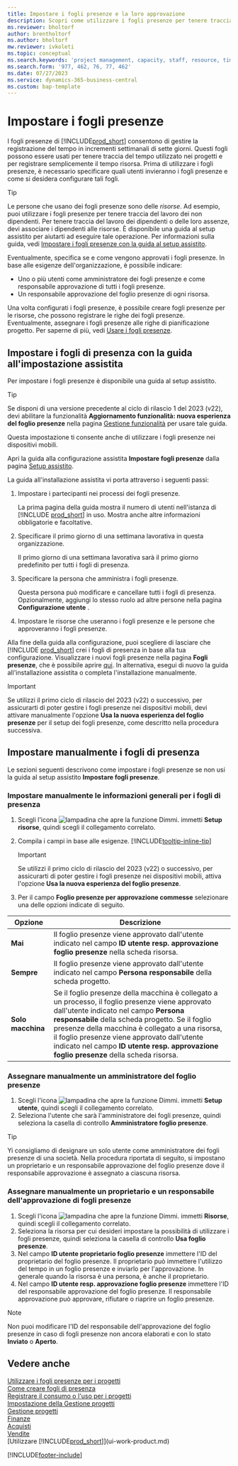 ```yaml
---
title: Impostare i fogli presenze e la loro approvazione
description: Scopri come utilizzare i fogli presenze per tenere traccia del tempo per i progetti e le risorse.
ms.reviewer: bholtorf
author: brentholtorf
ms.author: bholtorf
mw.reviewer: ivkoleti
ms.topic: conceptual
ms.search.keywords: 'project management, capacity, staff, resource, time sheet'
ms.search.form: '977, 462, 76, 77, 462'
ms.date: 07/27/2023
ms.service: dynamics-365-business-central
ms.custom: bap-template
---
```

# Impostare i fogli presenze

I fogli presenze di [!INCLUDE[prod_short](includes/prod_short.md)] consentono di gestire la registrazione del tempo in incrementi settimanali di sette giorni. Questi fogli possono essere usati per tenere traccia del tempo utilizzato nei progetti e per registrare semplicemente il tempo risorsa. Prima di utilizzare i fogli presenze, è necessario specificare quali utenti invieranno i fogli presenze e come si desidera configurare tali fogli.  

> [!TIP]
> Le persone che usano dei fogli presenze sono delle *risorse*. Ad esempio, puoi utilizzare i fogli presenze per tenere traccia del lavoro dei non dipendenti. Per tenere traccia del lavoro dei dipendenti o delle loro assenze, devi associare i dipendenti alle risorse. È disponibile una guida al setup assistito per aiutarti ad eseguire tale operazione. Per informazioni sulla guida, vedi [Impostare i fogli presenze con la guida al setup assistito](#set-up-time-sheets-with-the-assisted-setup-guide).  

Eventualmente, specifica se e come vengono approvati i fogli presenze. In base alle esigenze dell'organizzazione, è possibile indicare:

* Uno o più utenti come amministratore dei fogli presenze e come responsabile approvazione di tutti i fogli presenze.
* Un responsabile approvazione del foglio presenze di ogni risorsa.

Una volta configurati i fogli presenze, è possibile creare fogli presenze per le risorse, che possono registrare le righe dei fogli presenze. Eventualmente, assegnare i fogli presenze alle righe di pianificazione progetto. Per saperne di più, vedi [Usare i fogli presenze](projects-how-use-time-sheets.md).  

## Impostare i fogli di presenza con la guida all'impostazione assistita

Per impostare i fogli presenze è disponibile una guida al setup assistito.  

> [!TIP]
> Se disponi di una versione precedente al ciclo di rilascio 1 del 2023 (v22), devi abilitare la funzionalità **Aggiornamento funzionalità: nuova esperienza del foglio presenze** nella pagina [Gestione funzionalità](https://businesscentral.dynamics.com/?page=2610) per usare tale guida.
>
> Questa impostazione ti consente anche di utilizzare i fogli presenze nei dispositivi mobili.

Apri la guida alla configurazione assistita **Impostare fogli presenze** dalla pagina [Setup assistito](https://businesscentral.dynamics.com/?page=1801).

La guida all'installazione assistita vi porta attraverso i seguenti passi:

1. Impostare i partecipanti nei processi dei fogli presenze.

    La prima pagina della guida mostra il numero di utenti nell'istanza di [!INCLUDE [prod_short](includes/prod_short.md)] in uso. Mostra anche altre informazioni obbligatorie e facoltative.  
2. Specificare il primo giorno di una settimana lavorativa in questa organizzazione.

    Il primo giorno di una settimana lavorativa sarà il primo giorno predefinito per tutti i fogli di presenza.
3. Specificare la persona che amministra i fogli presenze.

    Questa persona può modificare e cancellare tutti i fogli di presenza. Opzionalmente, aggiungi lo stesso ruolo ad altre persone nella pagina **Configurazione utente** .
4. Impostare le risorse che useranno i fogli presenze e le persone che approveranno i fogli presenze.

Alla fine della guida alla configurazione, puoi scegliere di lasciare che [!INCLUDE [prod_short](includes/prod_short.md)] crei i fogli di presenza in base alla tua configurazione. Visualizzare i nuovi fogli presenze nella pagina **Fogli presenze**, che è possibile aprire [qui](https://businesscentral.dynamics.com/?page=951). In alternativa, esegui di nuovo la guida all'installazione assistita o completa l'installazione manualmente.

> [!IMPORTANT]
> Se utilizzi il primo ciclo di rilascio del 2023 (v22) o successivo, per assicurarti di poter gestire i fogli presenze nei dispositivi mobili, devi attivare manualmente l'opzione **Usa la nuova esperienza del foglio presenze** per il setup dei fogli presenze, come descritto nella procedura successiva.

## Impostare manualmente i fogli di presenza

Le sezioni seguenti descrivono come impostare i fogli presenze se non usi la guida al setup assistito **Impostare fogli presenze**.  

### Impostare manualmente le informazioni generali per i fogli di presenza

1. Scegli l'icona ![lampadina che apre la funzione Dimmi.](media/ui-search/search_small.png "Dimmi cosa vuoi fare") immetti **Setup risorse**, quindi scegli il collegamento correlato.  
1. Compila i campi in base alle esigenze. [!INCLUDE[tooltip-inline-tip](includes/tooltip-inline-tip_md.md)]

   > [!IMPORTANT]
   > Se utilizzi il primo ciclo di rilascio del 2023 (v22) o successivo, per assicurarti di poter gestire i fogli presenze nei dispositivi mobili, attiva l'opzione **Usa la nuova esperienza del foglio presenze**.
1. Per il campo **Foglio presenze per approvazione commesse** selezionare una delle opzioni indicate di seguito.

| Opzione | Descrizione |
| --- | --- |
| **Mai** |Il foglio presenze viene approvato dall'utente indicato nel campo **ID utente resp. approvazione foglio presenze** nella scheda risorsa. |
| **Sempre** |Il foglio presenze viene approvato dall'utente indicato nel campo **Persona responsabile** della scheda progetto. |
| **Solo macchina** |Se il foglio presenze della macchina è collegato a un processo, il foglio presenze viene approvato dall'utente indicato nel campo **Persona responsabile** della scheda progetto. Se il foglio presenze della macchina è collegato a una risorsa, il foglio presenze viene approvato dall'utente indicato nel campo **ID utente resp. approvazione foglio presenze** della scheda risorsa. |

### Assegnare manualmente un amministratore del foglio presenze

1. Scegli l'icona ![lampadina che apre la funzione Dimmi.](media/ui-search/search_small.png "Dimmi cosa vuoi fare") immetti **Setup utente**, quindi scegli il collegamento correlato.  
2. Seleziona l'utente che sarà l'amministratore dei fogli presenze, quindi seleziona la casella di controllo **Amministratore foglio presenze**.  

> [!TIP]  
> Yi consigliamo di designare un solo utente come amministratore dei fogli presenze di una società. Nella procedura riportata di seguito, si impostano un proprietario e un responsabile approvazione del foglio presenze dove il responsabile approvazione è assegnato a ciascuna risorsa.  

### Assegnare manualmente un proprietario e un responsabile dell'approvazione di fogli presenze

1. Scegli l'icona ![lampadina che apre la funzione Dimmi.](media/ui-search/search_small.png "Dimmi cosa vuoi fare") immetti **Risorse**, quindi scegli il collegamento correlato.
2. Seleziona la risorsa per cui desideri impostare la possibilità di utilizzare i fogli presenze, quindi seleziona la casella di controllo **Usa foglio presenze**.  
3. Nel campo **ID utente proprietario foglio presenze** immettere l'ID del proprietario del foglio presenze. Il proprietario può immettere l'utilizzo del tempo in un foglio presenze e inviarlo per l'approvazione. In generale quando la risorsa è una persona, è anche il proprietario.  
4. Nel campo **ID utente resp. approvazione foglio presenze** immettere l'ID del responsabile approvazione del foglio presenze. Il responsabile approvazione può approvare, rifiutare o riaprire un foglio presenze.  

> [!NOTE]  
> Non puoi modificare l'ID del responsabile dell'approvazione del foglio presenze in caso di fogli presenze non ancora elaborati e con lo stato **Inviato** o **Aperto**.

## Vedere anche

[Utilizzare i fogli presenze per i progetti](projects-how-use-time-sheets.md)  
[Come creare fogli di presenza](projects-how-use-time-sheets.md#create-time-sheets)  
[Registrare il consumo o l'uso per i progetti](projects-how-record-job-usage.md)  
[Impostazione della Gestione progetti](projects-setup-projects.md)  
[Gestione progetti](projects-manage-projects.md)  
[Finanze](finance.md)  
[Acquisti](purchasing-manage-purchasing.md)  
[Vendite](sales-manage-sales.md)  
[Utilizzare [!INCLUDE[prod_short](includes/prod_short.md)]](ui-work-product.md)  

[!INCLUDE[footer-include](includes/footer-banner.md)]
